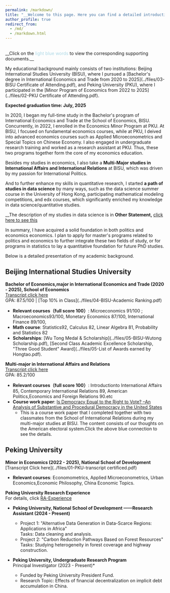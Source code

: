 ```yaml
---
permalink: /markdown/
title: "__Welcome to this page. Here you can find a detailed introduction of my academic background__. "
author_profile: true
redirect_from: 
  - /md/
  - /markdown.html
---
```


<br/>
__Click on the <font color=lightblue>light blue words</font> to view the corresponding supporting documents.__

My educational background mainly consists of two institutions: Beijing International Studies University (BISU), where I pursued a [Bachelor's degree in International Economics and Trade from 2020 to 2025](../files/03-BISU Certificate of Attending.pdf), and Peking University (PKU), where I participated in the [Minor Program of Economics from 2022 to 2025](../files/02-PKU Certificate of Attending.pdf). 

__Expected graduation time: July, 2025__

In 2020, I began my full-time study in the Bachelor's program of International Economics and Trade at the School of Economics, BISU. Concurrently, in 2022, I enrolled in the Economics Minor Program at PKU. At BISU, I focused on fundamental economics courses, while at PKU, I deived into advanced economics courses such as Applied Microeconometrics and Special Topics on Chinese Economy. I also engaged in undergraduate research training and worked as a research assistant at PKU. Thus, these two programs together form the core of my economics education.

Besides my studies in economics, I also take a __Multi-Major studies in International Affairs and International Relations__ at BISU, which was driven by my passion for International Politics. 

And to further enhance my skills in quantitative research, I started __a path of studies in data science__ by many ways, such as the data science summer course in the University of Hong Kong, participating mathematical modeling competitions, and edx courses, which significantly enriched my knowledge in data science/quantitative studies.

__The description of my studies in data science is in __Other Statement,__ [click here to see this](https://hongtao021022.github.io/teaching/Personal%20statement%20in%20data%20science%20studies)

In summary, I have acquired a solid foundation in both politics and economics economics. I plan to apply for master's programs related to politics and economics to further integrate these two fields of study, or for programs in statistics to lay a quantitative foundation for future PhD studies.

Below is a detailed presentation of my academic background.

## Beijing International Studies University
  **Bachelor of Economics,major in International Economics and Trade (2020 - 2025),  School of Economics**  
  [Transcript click here](../files/01-Transcript_BISU.pdf)
  <br/>GPA: 87.5/100 | [Top 10% in Class](../files/04-BISU-Academic Ranking.pdf)
  - __Relevant courses（full score 100）__: Microeconomics 91/100 ; Macroeconomics93/100, Monetary Economics 87/100, International Finance 89/100,   
  - __Math course__: Statistics92, Calculus 82, Linear Algebra 81, Probability and Statistics 82 
  - __Scholarships__: [Wu Tong Medal & Scholarship](../files/05-BISU-Wutong Scholarship.pdf), [Second Class Academic Excellence Scholarship, "Three Good Student" Award](../files/05-List of Awards earned by Hongtao.pdf).

**Multi-major in International Affairs and Relations**  
  [Transcript click here](../files/04-BISU-Multi-major-transcript.pdf)
  <br/>GPA: 85.2/100 
  - __Relevant courses（full score 100）__: Introductionto International Affairs 85, Contemporary International Relations 89, American Politics,Economics and Foreign Relations 90.etc
  - __Course work paper__: 
[Is Democracy Equal to the Right to Vote? –An Analysis of Substantive and Procedural Democracy in the United States](https://hongtao021022.github.io/publication/Is%20Democracy%20Equal%20to%20the%20Right%20to%20Vote) 
    - This is a course work paper that I completed together with two classmates from the School of International Relations during my multi-major studies at BISU. The content consists of our thoughts on the American electoral system.Click the above blue connection to see the details.


## Peking University
  **Minor in Economics (2022 - 2025), National School of Development**<br/>[Transcript Click here](../files/01-PKU-transcript certificed.pdf)
  - __Relevant courses__: Economometrics, Applied Microeconometrics, Urban Economics,Economic Philosophy, China Economic Topics.  

  **Peking University Research Experience**
<br/>For details, click [RA-Experience](https://hongtao021022.github.io/talks/)

- __Peking University, National School of Development ——Research Assistant (2024 - Present)__  
  - Project 1: "Alternative Data Generation in Data-Scarce Regions: Applications in Africa"  
    Tasks: Data cleaning and analysis.  
  - Project 2: "Carbon Reduction Pathways Based on Forest Resources"  
    Tasks: Studying heterogeneity in forest coverage and highway construction.

- __Peking University, Undergraduate Research Program__  
  Principal Investigator (2023 - Present)*  
  - Funded by Peking University President Fund.  
  - Research Topic: Effects of financial decentralization on implicit debt accumulation in China.  

